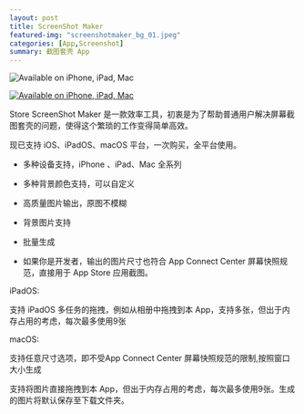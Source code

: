 ```yaml
---
layout: post
title: ScreenShot Maker
featured-img: "screenshotmaker_bg_01.jpeg"
categories: [App,Screenshot]
summary: 截图套壳 App
---
```


![Available on iPhone, iPad, Mac](https://grlover.com/assets/img/posts/screenshotmaker_bg_02.jpeg)

[![Available on iPhone, iPad, Mac](https://grlover.com/assets/img/posts/download_btn.jpg)](https://apps.apple.com/cn/app/store-screenshot-maker-%E6%88%AA%E5%9B%BE%E5%A5%97%E5%A3%B3/id1483390752)

Store ScreenShot Maker 是一款效率工具，初衷是为了帮助普通用户解决屏幕截图套壳的问题，使得这个繁琐的工作变得简单高效。


现已支持 iOS、iPadOS、macOS 平台，一次购买，全平台使用。


* 多种设备支持，iPhone 、iPad、Mac 全系列

* 多种背景颜色支持，可以自定义

* 高质量图片输出，原图不模糊

* 背景图片支持

* 批量生成

* 如果你是开发者，输出的图片尺寸也符合 App Connect Center 屏幕快照规范，直接用于 App Store 应用截图。


iPadOS:

支持 iPadOS 多任务的拖拽，例如从相册中拖拽到本 App，支持多张，但出于内存占用的考虑，每次最多使用9张


macOS:

支持任意尺寸选项，即不受App Connect Center 屏幕快照规范的限制,按照窗口大小生成

支持将图片直接拖拽到本 App，但出于内存占用的考虑，每次最多使用9张。生成的图片将默认保存至下载文件夹。
